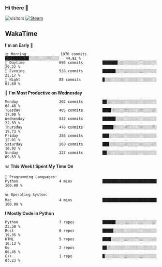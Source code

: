 ### Hi there 👋

![visitors](https://visitor-badge.glitch.me/badge?page_id=zhourunlai)
[![Steam](https://img.shields.io/badge/dynamic/json?url=https%3A%2F%2Fapi.swo.moe%2Fstats%2Fsteamgames%2F76561198285156854&query=count&color=0b1a37&label=Steam&labelColor=134375&logo=steam&suffix=+games&cacheSeconds=3600)](http://steamcommunity.com/profiles/76561198285156854)

## WakaTime
<!--START_SECTION:waka-->
**I'm an Early 🐤** 

```text
🌞 Morning                1070 commits        ███████████░░░░░░░░░░░░░░   44.92 % 
🌆 Daytime                696 commits         ███████░░░░░░░░░░░░░░░░░░   29.22 % 
🌃 Evening                528 commits         ██████░░░░░░░░░░░░░░░░░░░   22.17 % 
🌙 Night                  88 commits          █░░░░░░░░░░░░░░░░░░░░░░░░   03.69 % 
```
📅 **I'm Most Productive on Wednesday** 

```text
Monday                   202 commits         ██░░░░░░░░░░░░░░░░░░░░░░░   08.48 % 
Tuesday                  405 commits         ████░░░░░░░░░░░░░░░░░░░░░   17.00 % 
Wednesday                532 commits         ██████░░░░░░░░░░░░░░░░░░░   22.33 % 
Thursday                 470 commits         █████░░░░░░░░░░░░░░░░░░░░   19.73 % 
Friday                   286 commits         ███░░░░░░░░░░░░░░░░░░░░░░   12.01 % 
Saturday                 260 commits         ███░░░░░░░░░░░░░░░░░░░░░░   10.92 % 
Sunday                   227 commits         ██░░░░░░░░░░░░░░░░░░░░░░░   09.53 % 
```


📊 **This Week I Spent My Time On** 

```text
💬 Programming Languages: 
Python                   4 mins              █████████████████████████   100.00 % 

💻 Operating System: 
Mac                      4 mins              █████████████████████████   100.00 % 
```

**I Mostly Code in Python** 

```text
Python                   7 repos             ██████░░░░░░░░░░░░░░░░░░░   22.58 % 
Rust                     6 repos             █████░░░░░░░░░░░░░░░░░░░░   19.35 % 
HTML                     5 repos             ████░░░░░░░░░░░░░░░░░░░░░   16.13 % 
Go                       2 repos             ██░░░░░░░░░░░░░░░░░░░░░░░   06.45 % 
C++                      1 repo              █░░░░░░░░░░░░░░░░░░░░░░░░   03.23 % 
```




<!--END_SECTION:waka-->
